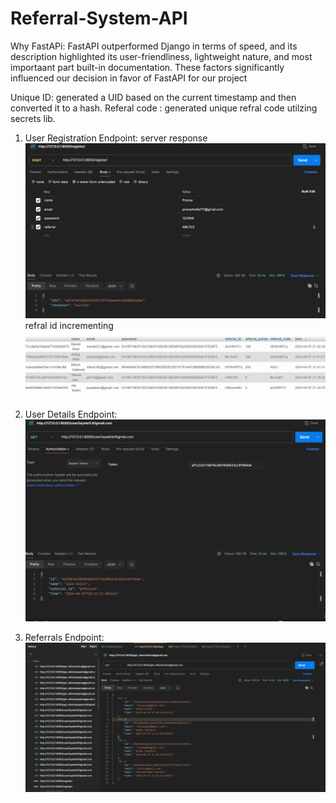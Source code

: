 # Referral-System-API

Why FastAPi: FastAPI outperformed Django in terms of speed, and its description highlighted its user-friendliness, lightweight nature, and most importaant part built-in documentation. These factors significantly influenced our decision in favor of FastAPI for our project

Unique ID: generated a UID based on the current timestamp and then converted it to a hash.
Referal code : generated unique refral code utilzing secrets lib.
1. User Registration Endpoint:
server response
![alt text](image.png)
refral id incrementing
![alt text](image-4.png)

2. User Details Endpoint:
![alt text](image-3.png)

3. Referrals Endpoint:
![alt text](image-2.png)

